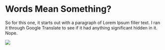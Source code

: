 <h1>Words Mean Something?</h1>

<p>
So for this one, it starts out with a paragraph of Lorem Ipsum filler text. I ran it through Google Translate to see if it had anything significant hidden in it. Nope.
</p>
<img src="https://user-images.githubusercontent.com/19540261/200152243-2f847d4a-1a13-4956-bca4-07b2965929c1.png">

